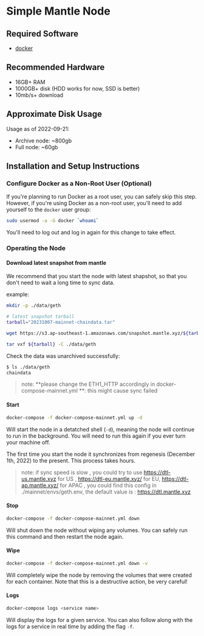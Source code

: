 # Simple Mantle Node

## Required Software

- [docker](https://docs.docker.com/engine/install/)

## Recommended Hardware

- 16GB+ RAM
- 1000GB+ disk (HDD works for now, SSD is better)
- 10mb/s+ download

## Approximate Disk Usage

Usage as of 2022-09-21:

- Archive node: ~800gb
- Full node: ~60gb

## Installation and Setup Instructions

### Configure Docker as a Non-Root User (Optional)

If you're planning to run Docker as a root user, you can safely skip this step.
However, if you're using Docker as a non-root user, you'll need to add yourself to the `docker` user group:

```sh
sudo usermod -a -G docker `whoami`
```

You'll need to log out and log in again for this change to take effect.


### Operating the Node

#### Download latest snapshot from mantle 

We recommend that you start the node with latest shapshot, so that you don't need to wait a long time to sync data.

example: 

```sh 
mkdir -p ./data/geth

# latest snapshot tarball
tarball="20231007-mainnet-chaindata.tar"

wget https://s3.ap-southeast-1.amazonaws.com/snapshot.mantle.xyz/${tarball}

tar vxf ${tarball} -C ./data/geth

```

Check the data was unarchived successfully: 
```sh 
$ ls ./data/geth
chaindata 
```

> note: **please change the ETH1_HTTP accordingly in docker-compose-mainnet.yml **:  this might cause sync failed

#### Start

```sh
docker-compose -f docker-compose-mainnet.yml up -d
```

Will start the node in a detatched shell (`-d`), meaning the node will continue to run in the background.
You will need to run this again if you ever turn your machine off.

The first time you start the node it synchronizes from regenesis (December 1th, 2022) to the present.
This process takes hours.

> note: if sync speed is slow , you could try to use https://dtl-us.mantle.xyz for US , https://dtl-eu.mantle.xyz/  for EU, https://dtl-ap.mantle.xyz/  for APAC , you could find this config in ./mainnet/envs/geth.env, the default value is : https://dtl.mantle.xyz

#### Stop

```sh
docker-compose -f docker-compose-mainnet.yml down
```

Will shut down the node without wiping any volumes.
You can safely run this command and then restart the node again.

#### Wipe

```sh
docker-compose -f docker-compose-mainnet.yml down -v
```

Will completely wipe the node by removing the volumes that were created for each container.
Note that this is a destructive action, be very careful!

#### Logs

```sh
docker-compose logs <service name>
```

Will display the logs for a given service.
You can also follow along with the logs for a service in real time by adding the flag `-f`.




